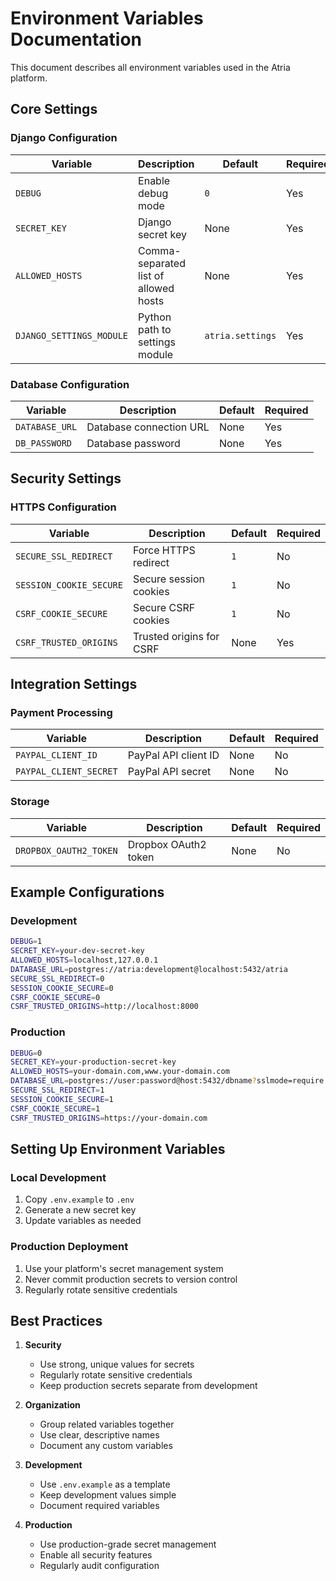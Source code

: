 # Environment Variables Documentation

This document describes all environment variables used in the Atria platform.

## Core Settings

### Django Configuration

| Variable                 | Description                           | Default          | Required |
| ------------------------ | ------------------------------------- | ---------------- | -------- |
| `DEBUG`                  | Enable debug mode                     | `0`              | Yes      |
| `SECRET_KEY`             | Django secret key                     | None             | Yes      |
| `ALLOWED_HOSTS`          | Comma-separated list of allowed hosts | None             | Yes      |
| `DJANGO_SETTINGS_MODULE` | Python path to settings module        | `atria.settings` | Yes      |

### Database Configuration

| Variable       | Description             | Default | Required |
| -------------- | ----------------------- | ------- | -------- |
| `DATABASE_URL` | Database connection URL | None    | Yes      |
| `DB_PASSWORD`  | Database password       | None    | Yes      |

## Security Settings

### HTTPS Configuration

| Variable                | Description              | Default | Required |
| ----------------------- | ------------------------ | ------- | -------- |
| `SECURE_SSL_REDIRECT`   | Force HTTPS redirect     | `1`     | No       |
| `SESSION_COOKIE_SECURE` | Secure session cookies   | `1`     | No       |
| `CSRF_COOKIE_SECURE`    | Secure CSRF cookies      | `1`     | No       |
| `CSRF_TRUSTED_ORIGINS`  | Trusted origins for CSRF | None    | Yes      |

## Integration Settings

### Payment Processing

| Variable               | Description          | Default | Required |
| ---------------------- | -------------------- | ------- | -------- |
| `PAYPAL_CLIENT_ID`     | PayPal API client ID | None    | No       |
| `PAYPAL_CLIENT_SECRET` | PayPal API secret    | None    | No       |

### Storage

| Variable               | Description          | Default | Required |
| ---------------------- | -------------------- | ------- | -------- |
| `DROPBOX_OAUTH2_TOKEN` | Dropbox OAuth2 token | None    | No       |

## Example Configurations

### Development

```bash
DEBUG=1
SECRET_KEY=your-dev-secret-key
ALLOWED_HOSTS=localhost,127.0.0.1
DATABASE_URL=postgres://atria:development@localhost:5432/atria
SECURE_SSL_REDIRECT=0
SESSION_COOKIE_SECURE=0
CSRF_COOKIE_SECURE=0
CSRF_TRUSTED_ORIGINS=http://localhost:8000
```

### Production

```bash
DEBUG=0
SECRET_KEY=your-production-secret-key
ALLOWED_HOSTS=your-domain.com,www.your-domain.com
DATABASE_URL=postgres://user:password@host:5432/dbname?sslmode=require
SECURE_SSL_REDIRECT=1
SESSION_COOKIE_SECURE=1
CSRF_COOKIE_SECURE=1
CSRF_TRUSTED_ORIGINS=https://your-domain.com
```

## Setting Up Environment Variables

### Local Development

1. Copy `.env.example` to `.env`
2. Generate a new secret key
3. Update variables as needed

### Production Deployment

1. Use your platform's secret management system
2. Never commit production secrets to version control
3. Regularly rotate sensitive credentials

## Best Practices

1. **Security**

    - Use strong, unique values for secrets
    - Regularly rotate sensitive credentials
    - Keep production secrets separate from development

2. **Organization**

    - Group related variables together
    - Use clear, descriptive names
    - Document any custom variables

3. **Development**

    - Use `.env.example` as a template
    - Keep development values simple
    - Document required variables

4. **Production**
    - Use production-grade secret management
    - Enable all security features
    - Regularly audit configuration
